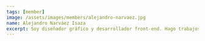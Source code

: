 ```yaml
---
tags: [member]
image: /assets/images/members/alejandro-narvaez.jpg
name: Alejandro Narváez Isaza
excerpt: Soy diseñador gráfico y desarrollador front-end. Hago trabajos de identidad gráfica, ilustración, y diseño/desarrollo web bajo la marca <a class="link" href="https://fluorescente.design/" target="_blank"">Fluorescente</a>
---
```

